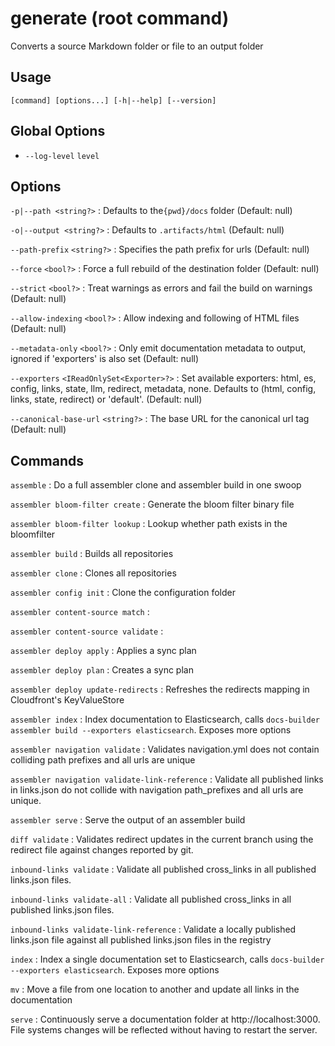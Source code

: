 # generate (root command)

Converts a source Markdown folder or file to an output folder

## Usage

```
[command] [options...] [-h|--help] [--version]
```

## Global Options

- `--log-level` `level`

## Options

`-p|--path <string?>`
:   Defaults to the`{pwd}/docs` folder (Default:   null)

`-o|--output <string?>`
:   Defaults to `.artifacts/html` (Default:   null)

`--path-prefix` `<string?>`
:   Specifies the path prefix for urls (Default:   null)

`--force` `<bool?>`
:   Force a full rebuild of the destination folder (Default:   null)

`--strict` `<bool?>`
:   Treat warnings as errors and fail the build on warnings (Default:   null)

`--allow-indexing` `<bool?>`
:   Allow indexing and following of HTML files (Default:   null)

`--metadata-only` `<bool?>`
:   Only emit documentation metadata to output, ignored if 'exporters' is also set (Default:   null)

`--exporters` `<IReadOnlySet<Exporter>?>`
:   Set available exporters:   html, es, config, links, state, llm, redirect, metadata, none. Defaults to (html, config, links, state, redirect) or 'default'. (Default:   null)

`--canonical-base-url` `<string?>`
:   The base URL for the canonical url tag (Default:   null)

## Commands

`assemble`
:   Do a full assembler clone and assembler build in one swoop

`assembler bloom-filter create`
:   Generate the bloom filter binary file

`assembler bloom-filter lookup`
:   Lookup whether path exists in the bloomfilter

`assembler build`
:   Builds all repositories

`assembler clone`
:   Clones all repositories

`assembler config init`
:   Clone the configuration folder

`assembler content-source match`
:

`assembler content-source validate`
:

`assembler deploy apply`
:   Applies a sync plan

`assembler deploy plan`
:   Creates a sync plan

`assembler deploy update-redirects`
:   Refreshes the redirects mapping in Cloudfront's KeyValueStore

`assembler index`
:   Index documentation to Elasticsearch, calls `docs-builder assembler build --exporters elasticsearch`. Exposes more options

`assembler navigation validate`
:   Validates navigation.yml does not contain colliding path prefixes and all urls are unique

`assembler navigation validate-link-reference`
:   Validate all published links in links.json do not collide with navigation path_prefixes and all urls are unique.

`assembler serve`
:   Serve the output of an assembler build

`diff validate`
:   Validates redirect updates in the current branch using the redirect file against changes reported by git.

`inbound-links validate`
:   Validate all published cross_links in all published links.json files.

`inbound-links validate-all`
:   Validate all published cross_links in all published links.json files.

`inbound-links validate-link-reference`
:   Validate a locally published links.json file against all published links.json files in the registry

`index`
:   Index a single documentation set to Elasticsearch, calls `docs-builder --exporters elasticsearch`. Exposes more options

`mv`
:   Move a file from one location to another and update all links in the documentation

`serve`
:   Continuously serve a documentation folder at http://localhost:3000. File systems changes will be reflected without having to restart the server.